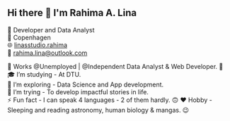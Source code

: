 ## Hi there 👋 I'm Rahima A. Lina

🌱 Developer and Data Analyst  
📍 Copenhagen  
🌐 [linasstudio.rahima](https://linasstudio.wixsite.com/rahima)  
📧 rahima.lina@outlook.com  

🔭 Works @Unemployed | @Independent Data Analyst & Web Developer. 🤡
🎓 I’m studying - At DTU.  
🌱 I’m exploring - Data Science and App development.  
🤔 I’m trying - To develop impactful stories in life.  
⚡ Fun fact - I can speak 4 languages - 2 of them hardly. 🙃 
❤️ Hobby - Sleeping and reading astronomy, human biology & mangas. 😉  



<!--
**rahimaalina/rahimaalina** is a ✨ _special_ ✨ repository because its `README.md` (this file) appears on your GitHub profile.
### 🔥 Current Stats
![GitHub Streak](https://streak-stats.demolab.com/?user=AfnanFerdousi&theme=dark)
![Top Langs](https://github-readme-stats.vercel.app/api/top-langs/?username=AfnanFerdousi&layout=compact&theme=dark)
![GitHub stats](https://github-readme-stats.vercel.app/api?username=AfnanFerdousi&show_icons=true&theme=dark)

Here are some ideas to get you started:


